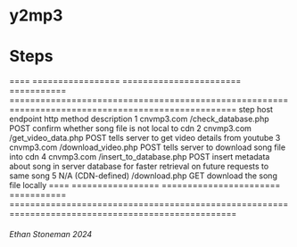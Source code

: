 # y2mp3

# Steps
====  =================  =======================  ===========  ==================================================================================================
step  host               endpoint                 http method  description
1     cnvmp3.com         /check_database.php      POST         confirm whether song file is not local to cdn
2     cnvmp3.com         /get_video_data.php      POST         tells server to get video details from youtube
3     cnvmp3.com         /download_video.php      POST         tells server to download song file into cdn
4     cnvmp3.com         /insert_to_database.php  POST         insert metadata about song in server database for faster retrieval on future requests to same song
5     N/A (CDN-defined)  /download.php            GET          download the song file locally
====  =================  =======================  ===========  ==================================================================================================

###### Ethan Stoneman 2024
